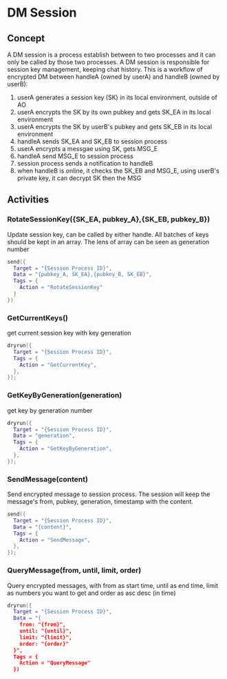 # DM Session

## Concept
A DM session is a process establish between to two processes and it can only be called by those two processes. A DM session is responsible for session key management, keeping chat history. This is a workflow of encrypted DM between handleA (owned by userA) and handleB (owned by userB):

1. userA generates a session key (SK) in its local environment, outside of AO
2. userA encrypts the SK by its own pubkey and gets SK_EA in its local environment
3. userA encrypts the SK by userB's pubkey and gets SK_EB in its local environment
4. handleA sends SK_EA and SK_EB to session process
5. userA encrypts a messgae using SK, gets MSG_E
6. handleA send MSG_E to session process
7. session process sends a notification to handleB
8. when handleB is online, it checks the SK_EB and MSG_E, using userB's private key, it can decrypt SK then the MSG

## Activities

### RotateSessionKey({SK_EA, pubkey_A},{SK_EB, pubkey_B})

Update session key, can be called by either handle. All batches of keys should be kept in an array. The lens of array can be seen as generation number

```lua
send({
  Target = "{Session Process ID}",
  Data = "{pubkey_A, SK_EA},{pubkey_B, SK_EB}",
  Tags = {
    Action = "RotateSessionKey"
  }
})
```

### GetCurrentKeys()

get current session key with key generation

```lua
dryrun({
  Target = "{Session Process ID}",
  Tags = {
    Action = "GetCurrentKey",
  },
});
```

### GetKeyByGeneration(generation)

get key by generation number

```lua
dryrun({
  Target = "{Session Process ID}",
  Data = "generation",
  Tags = {
    Action = "GetKeyByGeneration",
  },
});
```

### SendMessage(content)

Send encrypted message to session process. The session will keep the message's from, pubkey, generation, timestamp with the content.

```lua
send({
  Target = "{Session Process ID}",
  Data = "{content}",
  Tags = {
    Action = "SendMessage",
  },
});
```

### QueryMessage(from, until, limit, order)

Query encrypted messages, with from as start time, until as end time, limit as numbers you want to get and order as asc desc (in time)

```lua
dryrun({
  Target = "{Session Process ID}",
  Data = "{
    from: "{from}",
    until: "{until}",
    limit: "{limit}",
    order: "{order}"
  }",
  Tags = {
    Action = "QueryMessage"
  })
```